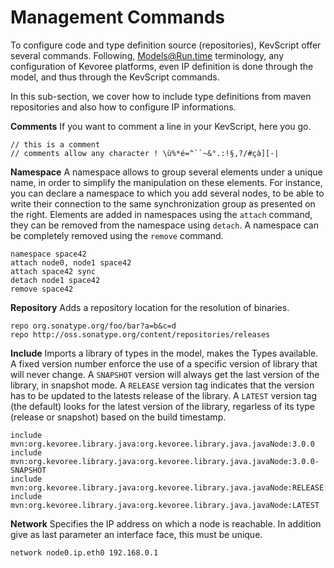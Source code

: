 # Management Commands

To configure code and type definition source (repositories), KevScript offer several commands.
Following, Models@Run.time terminology, any configuration of Kevoree platforms, even IP definition is done through the model, and thus through the KevScript commands.

In this sub-section, we cover how to include type definitions from maven repositories and also how to configure IP informations.

**Comments**
If you want to comment a line in your KevScript, here you go.
```
// this is a comment
// comments allow any character ! \ù%*é=^``~&°.:!§,?/#çà][-|
```

**Namespace**
A namespace allows to group several elements under a unique name, in order to simplify the manipulation on these elements. For instance, you can declare a namespace to which you add several nodes, to be able to write their connection to the same synchronization group as presented on the right.
Elements are added in namespaces using the `attach` command, they can be removed from the namespace using `detach`. A namespace can be completely removed using the `remove` command.

```
namespace space42
attach node0, node1 space42
attach space42 sync
detach node1 space42
remove space42
```


**Repository**
Adds a repository location for the resolution of binaries.
```
repo org.sonatype.org/foo/bar?a=b&c=d
repo http://oss.sonatype.org/content/repositories/releases
```

**Include**
Imports a library of types in the model, makes the Types available.
A fixed version number enforce the use of a specific version of library that will never change.
A `SNAPSHOT` version will always get the last version of the library, in snapshot mode.
A `RELEASE` version tag indicates that the version has to be updated to the latests release of the library.
A `LATEST` version tag (the default) looks for the latest version of the library, regarless of its type (release or snapshot) based on the build timestamp.
```
include mvn:org.kevoree.library.java:org.kevoree.library.java.javaNode:3.0.0
include mvn:org.kevoree.library.java:org.kevoree.library.java.javaNode:3.0.0-SNAPSHOT
include mvn:org.kevoree.library.java:org.kevoree.library.java.javaNode:RELEASE
include mvn:org.kevoree.library.java:org.kevoree.library.java.javaNode:LATEST
```

**Network**
Specifies the IP address on which a node is reachable. In addition give as last parameter an interface face, this must be unique.
```
network node0.ip.eth0 192.168.0.1
```
